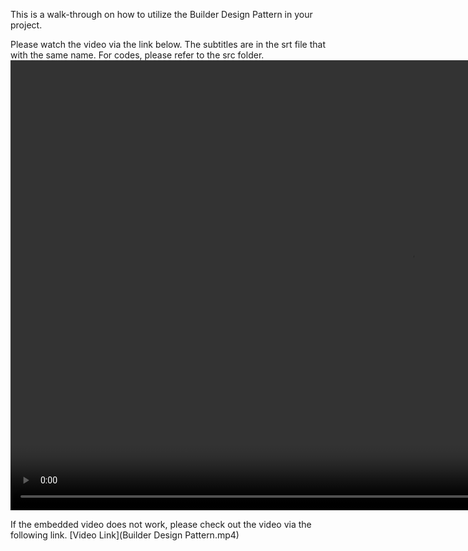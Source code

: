This is a walk-through on how to utilize the Builder Design Pattern in your project. 

Please watch the video via the link below. The subtitles are in the srt file that with the same name. For codes, please refer to the src folder.
<video src="Builder Design Pattern.mp4" width="1280" height="720" controls></video>

If the embedded video does not work, please check out the video via the following link.
[Video Link](Builder Design Pattern.mp4)
